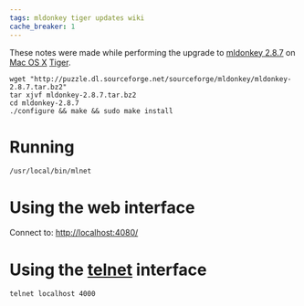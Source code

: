 ```yaml
---
tags: mldonkey tiger updates wiki
cache_breaker: 1
---
```


These notes were made while performing the upgrade to [mldonkey 2.8.7](/wiki/mldonkey_2.8.7) on [Mac OS X](/wiki/Mac_OS_X) [Tiger](/wiki/Tiger).

    wget "http://puzzle.dl.sourceforge.net/sourceforge/mldonkey/mldonkey-2.8.7.tar.bz2"
    tar xjvf mldonkey-2.8.7.tar.bz2
    cd mldonkey-2.8.7
    ./configure && make && sudo make install

# Running

    /usr/local/bin/mlnet

# Using the web interface

Connect to: <http://localhost:4080/>

# Using the [telnet](/wiki/telnet) interface

    telnet localhost 4000
